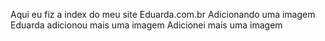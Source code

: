 Aqui eu fiz a index do meu site Eduarda.com.br
Adicionando uma imagem 
Eduarda adicionou mais uma imagem
Adicionei mais uma imagem
